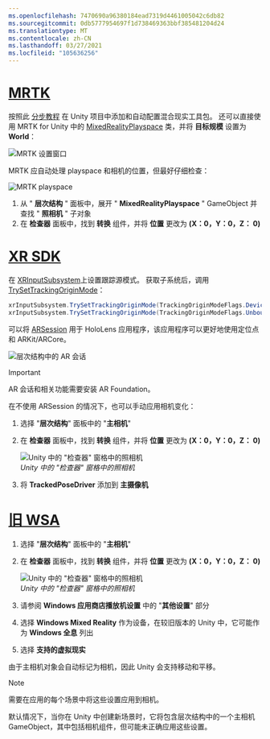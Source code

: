 ```yaml
---
ms.openlocfilehash: 7470690a96380184ead7319d4461005042c6db82
ms.sourcegitcommit: 0db5777954697f1d738469363bbf385481204d24
ms.translationtype: MT
ms.contentlocale: zh-CN
ms.lasthandoff: 03/27/2021
ms.locfileid: "105636256"
---
```

# <a name="mrtk"></a>[MRTK](#tab/mrtk)
<!-- NEVER CHANGE THE ABOVE LINE! -->

按照此 [分步教程](../../tutorials/mr-learning-base-01.md) 在 Unity 项目中添加和自动配置混合现实工具包。 还可以直接使用 MRTK for Unity 中的 [MixedRealityPlayspace](https://docs.microsoft.com/dotnet/api/microsoft.mixedreality.toolkit.mixedrealityplayspace) 类，并将 **目标规模** 设置为 **World**：

![MRTK 设置窗口](../../images/mrtk-target-scale.png)

MRTK 应自动处理 playspace 和相机的位置，但最好仔细检查：

![MRTK playspace](../../images/mrtk-playspace.png)

1. 从 " **层次结构** " 面板中，展开 " **MixedRealityPlayspace** " GameObject 并查找 " **照相机** " 子对象
2. 在 **检查器** 面板中，找到 **转换** 组件，并将 **位置** 更改为 **(X：0，Y：0，Z： 0)**

# <a name="xr-sdk"></a>[XR SDK](#tab/xr)
<!-- NEVER CHANGE THE ABOVE LINE! -->

在 [XRInputSubsystem](https://docs.unity3d.com/Documentation/ScriptReference/XR.XRInputSubsystem.html)上设置跟踪源模式。 获取子系统后，调用 [TrySetTrackingOriginMode](https://docs.unity3d.com/Documentation/ScriptReference/XR.XRInputSubsystem.TrySetTrackingOriginMode.html)：

```cs
xrInputSubsystem.TrySetTrackingOriginMode(TrackingOriginModeFlags.Device);
xrInputSubsystem.TrySetTrackingOriginMode(TrackingOriginModeFlags.Unbounded); // Recommendation for OpenXR
```

可以将 [ARSession](https://docs.unity3d.com/Packages/com.unity.xr.arfoundation@2.1/manual/index.html#installing-ar-foundation) 用于 HoloLens 应用程序，该应用程序可以更好地使用定位点和 ARKit/ARCore。

![层次结构中的 AR 会话](../../images/xrsdk-arsession.png)

> [!IMPORTANT]
> AR 会话和相关功能需要安装 AR Foundation。

在不使用 ARSession 的情况下，也可以手动应用相机变化：

1. 选择 "**层次结构**" 面板中的 "**主相机**"
1. 在 **检查器** 面板中，找到 **转换** 组件，并将 **位置** 更改为 **(X：0，Y：0，Z： 0)**

   ![Unity 中的 "检查器" 窗格中的照相机](../../images/maincamera-350px.png)  
   *Unity 中的 "检查器" 窗格中的照相机*

1. 将 **TrackedPoseDriver** 添加到 **主摄像机**

# <a name="legacy-wsa"></a>[旧 WSA](#tab/wsa)
<!-- NEVER CHANGE THE ABOVE LINE! -->

1. 选择 "**层次结构**" 面板中的 "**主相机**"
1. 在 **检查器** 面板中，找到 **转换** 组件，并将 **位置** 更改为 **(X：0，Y：0，Z： 0)**

   ![Unity 中的 "检查器" 窗格中的照相机](../../images/maincamera-350px.png)  
   *Unity 中的 "检查器" 窗格中的照相机*

1. 请参阅 **Windows 应用商店播放机设置** 中的 "**其他设置**" 部分
1. 选择 **Windows Mixed Reality** 作为设备，在较旧版本的 Unity 中，它可能作为 **Windows 全息** 列出
1. 选择 **支持的虚拟现实**

由于主相机对象会自动标记为相机，因此 Unity 会支持移动和平移。

>[!NOTE]
>需要在应用的每个场景中将这些设置应用到相机。
>
>默认情况下，当你在 Unity 中创建新场景时，它将包含层次结构中的一个主相机 GameObject，其中包括相机组件，但可能未正确应用这些设置。